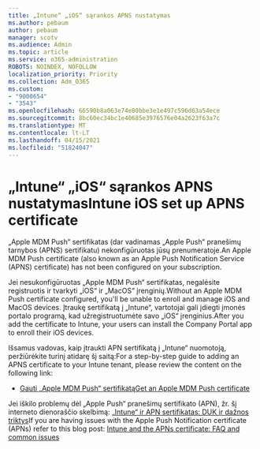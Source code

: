 ```yaml
---
title: „Intune“ „iOS“ sąrankos APNS nustatymas
ms.author: pebaum
author: pebaum
manager: scotv
ms.audience: Admin
ms.topic: article
ms.service: o365-administration
ROBOTS: NOINDEX, NOFOLLOW
localization_priority: Priority
ms.collection: Adm_O365
ms.custom:
- "9000654"
- "3543"
ms.openlocfilehash: 66590b8a063e74e80bbe3e1e497c596d63a54ece
ms.sourcegitcommit: 8bc60ec34bc1e40685e3976576e04a2623f63a7c
ms.translationtype: MT
ms.contentlocale: lt-LT
ms.lasthandoff: 04/15/2021
ms.locfileid: "51824047"
---
```

# <a name="intune-ios-set-up-apns-certificate"></a><span data-ttu-id="44c5d-102">„Intune“ „iOS“ sąrankos APNS nustatymas</span><span class="sxs-lookup"><span data-stu-id="44c5d-102">Intune iOS set up APNS certificate</span></span>

<span data-ttu-id="44c5d-103">„Apple MDM Push“ sertifikatas (dar vadinamas „Apple Push“ pranešimų tarnybos (APNS) sertifikatu) nekonfigūruotas jūsų prenumeratoje.</span><span class="sxs-lookup"><span data-stu-id="44c5d-103">An Apple MDM Push certificate (also known as an Apple Push Notification Service (APNS) certificate) has not been configured on your subscription.</span></span>

<span data-ttu-id="44c5d-104">Jei nesukonfigūruotas „Apple MDM Push“ sertifikatas, negalėsite registruotis ir tvarkyti „iOS“ ir „MacOS“ įrenginių.</span><span class="sxs-lookup"><span data-stu-id="44c5d-104">Without an Apple MDM Push certificate configured, you'll be unable to enroll and manage iOS and MacOS devices.</span></span> <span data-ttu-id="44c5d-105">Įtraukę sertifikatą į „Intune“, vartotojai gali įdiegti įmonės portalo programą, kad užregistruotumėte savo „iOS“ įrenginius.</span><span class="sxs-lookup"><span data-stu-id="44c5d-105">After you add the certificate to Intune, your users can install the Company Portal app to enroll their iOS devices.</span></span>

<span data-ttu-id="44c5d-106">Išsamus vadovas, kaip įtraukti APN sertifikatą į „Intune“ nuomotoją, peržiūrėkite turinį atidarę šį saitą:</span><span class="sxs-lookup"><span data-stu-id="44c5d-106">For a step-by-step guide to adding an APNS certificate to your Intune tenant, please review the content on the following link:</span></span>

- [<span data-ttu-id="44c5d-107">Gauti „Apple MDM Push“ sertifikatą</span><span class="sxs-lookup"><span data-stu-id="44c5d-107">Get an Apple MDM Push certificate</span></span>](https://docs.microsoft.com/mem/intune/enrollment/apple-mdm-push-certificate-get)

<span data-ttu-id="44c5d-108">Jei iškilo problemų dėl „Apple Push“ pranešimų sertifikato (APN), žr. šį interneto dienoraščio skelbimą: [„Intune“ ir APN sertifikatas: DUK ir dažnos triktys](https://techcommunity.microsoft.com/t5/Intune-Customer-Success/Intune-and-the-APNs-certificate-FAQ-and-common-issues/ba-p/280121)</span><span class="sxs-lookup"><span data-stu-id="44c5d-108">If you are having issues with the Apple Push Notification certificate (APNs) refer to this blog post: [Intune and the APNs certificate: FAQ and common issues](https://techcommunity.microsoft.com/t5/Intune-Customer-Success/Intune-and-the-APNs-certificate-FAQ-and-common-issues/ba-p/280121)</span></span>
